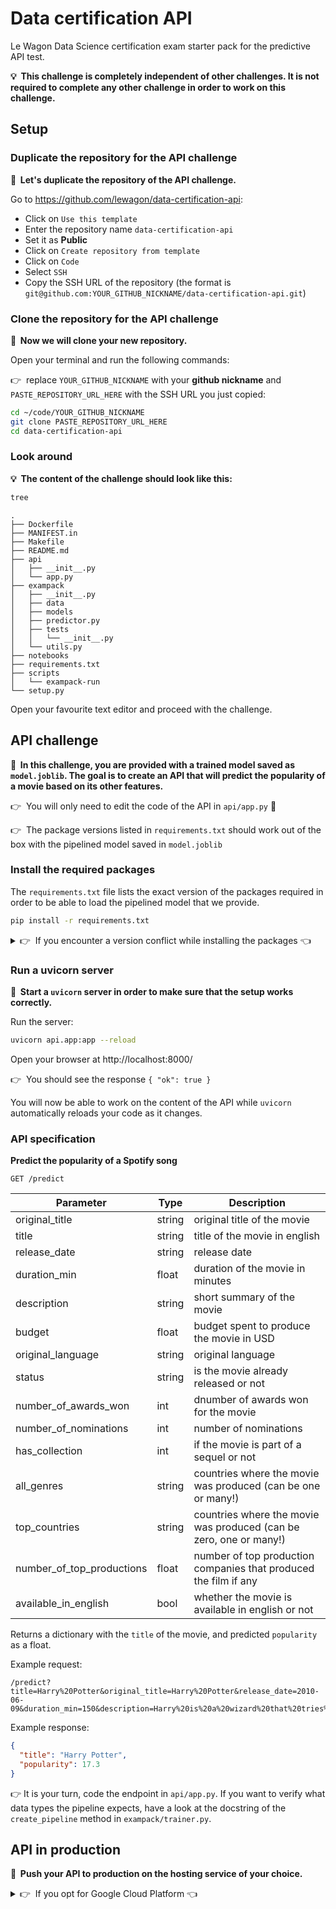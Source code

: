 
# Data certification API

Le Wagon Data Science certification exam starter pack for the predictive API test.

**💡&nbsp;&nbsp;This challenge is completely independent of other challenges. It is not required to complete any other challenge in order to work on this challenge.**

## Setup

### Duplicate the repository for the API challenge

**📝&nbsp;&nbsp;Let's duplicate the repository of the API challenge.**

Go to https://github.com/lewagon/data-certification-api:
- Click on `Use this template`
- Enter the repository name `data-certification-api`
- Set it as **Public**
- Click on `Create repository from template`
- Click on `Code`
- Select `SSH`
- Copy the SSH URL of the repository (the format is `git@github.com:YOUR_GITHUB_NICKNAME/data-certification-api.git`)

### Clone the repository for the API challenge

**📝&nbsp;&nbsp;Now we will clone your new repository.**

Open your terminal and run the following commands:

👉&nbsp;&nbsp;replace `YOUR_GITHUB_NICKNAME` with your **github nickname** and `PASTE_REPOSITORY_URL_HERE` with the SSH URL you just copied:

``` bash
cd ~/code/YOUR_GITHUB_NICKNAME
git clone PASTE_REPOSITORY_URL_HERE
cd data-certification-api
```

### Look around

**💡&nbsp;&nbsp;The content of the challenge should look like this:**

``` bash
tree
```

```
.
├── Dockerfile
├── MANIFEST.in
├── Makefile
├── README.md
├── api
│   ├── __init__.py
│   └── app.py
├── exampack
│   ├── __init__.py
│   ├── data
│   ├── models
│   ├── predictor.py
│   ├── tests
│   │   └── __init__.py
│   └── utils.py
├── notebooks
├── requirements.txt
├── scripts
│   └── exampack-run
└── setup.py
```

Open your favourite text editor and proceed with the challenge.

## API challenge

**📝&nbsp;&nbsp;In this challenge, you are provided with a trained model saved as `model.joblib`. The goal is to create an API that will predict the popularity of a movie based on its other features.**

👉&nbsp;&nbsp;You will only need to edit the code of the API in `api/app.py` 🚨

👉&nbsp;&nbsp;The package versions listed in `requirements.txt` should work out of the box with the pipelined model saved in `model.joblib`

### Install the required packages

The `requirements.txt` file lists the exact version of the packages required in order to be able to load the pipelined model that we provide.

``` bash
pip install -r requirements.txt
```

<details>
  <summary>👉&nbsp;&nbsp;If you encounter a version conflict while installing the packages 👈</summary>

  &nbsp;


In this case you will need to create a new virtual environment in order to be able to load the pipeline.

👉&nbsp;&nbsp;Only execute this commands if you encounter an issue while installing the packages 🚨

``` bash
pyenv install 3.8.6
pyenv virtualenv 3.8.6 certif
pyenv local certif
pip install -r requirements.txt
```

</details>

### Run a uvicorn server

**📝&nbsp;&nbsp;Start a `uvicorn` server in order to make sure that the setup works correctly.**

Run the server:

```bash
uvicorn api.app:app --reload
```

Open your browser at http://localhost:8000/

👉&nbsp;&nbsp;You should see the response `{ "ok": true }`

You will now be able to work on the content of the API while `uvicorn` automatically reloads your code as it changes.

### API specification

**Predict the popularity of a Spotify song**

`GET /predict`

| Parameter | Type | Description |
|---|---|---|
| original_title | string | original title of the movie |
| title | string | title of the movie in english  |
| release_date | string | release date |
| duration_min | float | duration of the movie in minutes |
| description | string |  short summary of the movie|
| budget | float | budget spent to produce the movie in USD |
| original_language | string | original language |
| status | string | is the movie already released or not |
| number_of_awards_won | int | dnumber of awards won for the movie |
| number_of_nominations | int | number of nominations |
| has_collection | int | if the movie is part of a sequel or not |
| all_genres | string |  countries where the movie was produced (can be one or many!) |
| top_countries | string | countries where the movie was produced (can be zero, one or many!) |
| number_of_top_productions | float | number of top production companies that produced the film if any |
| available_in_english | bool | whether the movie is available in english or not |

Returns a dictionary with the `title` of the movie, and predicted `popularity` as a float.

Example request:

```
/predict?title=Harry%20Potter&original_title=Harry%20Potter&release_date=2010-06-09&duration_min=150&description=Harry%20is%20a%20wizard%20that%20tries%20to%20save%20the%20world%20from%20crazy%20guys&budget=1000000&original_language=en&status=Released&number_of_awards_won=80&number_of_nominations=120&has_collection=1&all_genres=Fantasy,%20Family,%20Adventure&top_countries=United%20States%20of%20America,,%20United%20Kindgom&number_of_top_productions=3&available_in_english=True
```

Example response:

``` json
{
  "title": "Harry Potter",
  "popularity": 17.3
}
```

👉 It is your turn, code the endpoint in `api/app.py`. If you want to verify what data types the pipeline expects, have a look at the docstring of the `create_pipeline` method in `exampack/trainer.py`.

## API in production

**📝&nbsp;&nbsp;Push your API to production on the hosting service of your choice.**

<details>
  <summary>👉&nbsp;&nbsp;If you opt for Google Cloud Platform 👈</summary>

  &nbsp;


Once you have changed your `GCP_PROJECT_ID` in the `Makefile`, run the following commands to build and deploy your containerized API to Container Registry and finally Cloud Run.

</details>
